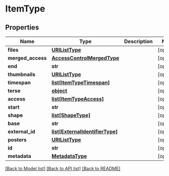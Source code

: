 # ItemType

## Properties
Name | Type | Description | Notes
------------ | ------------- | ------------- | -------------
**files** | [**URIListType**](URIListType.md) |  | [optional] 
**merged_access** | [**AccessControlMergedType**](AccessControlMergedType.md) |  | [optional] 
**end** | **str** |  | [optional] 
**thumbnails** | [**URIListType**](URIListType.md) |  | [optional] 
**timespan** | [**list[ItemTypeTimespan]**](ItemTypeTimespan.md) |  | [optional] 
**terse** | [**object**](.md) |  | [optional] 
**access** | [**list[ItemTypeAccess]**](ItemTypeAccess.md) |  | [optional] 
**start** | **str** |  | [optional] 
**shape** | [**list[ShapeType]**](ShapeType.md) |  | [optional] 
**base** | **str** |  | [optional] 
**external_id** | [**list[ExternalIdentifierType]**](ExternalIdentifierType.md) |  | [optional] 
**posters** | [**URIListType**](URIListType.md) |  | [optional] 
**id** | **str** |  | [optional] 
**metadata** | [**MetadataType**](MetadataType.md) |  | [optional] 

[[Back to Model list]](../README.md#documentation-for-models) [[Back to API list]](../README.md#documentation-for-api-endpoints) [[Back to README]](../README.md)


